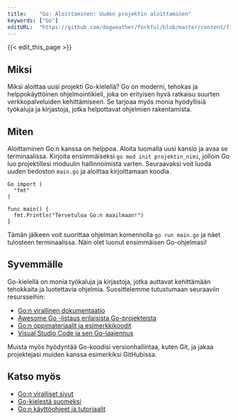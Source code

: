 ```yaml
---
title:    "Go: Aloittaminen: Uuden projektin aloittaminen"
keywords: ["Go"]
editURL:  "https://github.com/dogweather/forkful/blob/master/content/fi/go/starting-a-new-project.md"
---
```


{{< edit_this_page >}}

## Miksi

Miksi aloittaa uusi projekti Go-kielellä? Go on moderni, tehokas ja helppokäyttöinen ohjelmointikieli, joka on erityisen hyvä ratkaisu suurten verkkopalveluiden kehittämiseen. Se tarjoaa myös monia hyödyllisiä työkaluja ja kirjastoja, jotka helpottavat ohjelmien rakentamista.

## Miten

Aloittaminen Go:n kanssa on helppoa. Aloita luomalla uusi kansio ja avaa se terminaalissa. Kirjoita ensimmäiseksi `go mod init projektin_nimi`, jolloin Go luo projektillesi moduulin hallinnoimista varten. Seuraavaksi voit luoda uuden tiedoston `main.go` ja aloittaa kirjoittamaan koodia.

```
Go import (
  "fmt"
)

func main() {
  fmt.Println("Tervetuloa Go:n maailmaan!")
}
```

Tämän jälkeen voit suorittaa ohjelman komennolla `go run main.go` ja näet tulosteen terminaalissa. Näin olet luonut ensimmäisen Go-ohjelmasi!

## Syvemmälle

Go-kielellä on monia työkaluja ja kirjastoja, jotka auttavat kehittämään tehokkaita ja luotettavia ohjelmia. Suosittelemme tutustumaan seuraaviin resursseihin:

- [Go:n virallinen dokumentaatio](https://golang.org/doc/)
- [Awesome Go -listaus erilaisista Go-projekteista](https://github.com/avelino/awesome-go)
- [Go:n oppimateriaalit ja esimerkkikoodit](https://github.com/golang/go/wiki/Learn%20to%20Program)
- [Visual Studio Code ja sen Go-laajennus](https://code.visualstudio.com/docs/languages/go)

Muista myös hyödyntää Go-koodisi versionhallintaa, kuten Git, ja jakaa projektejasi muiden kanssa esimerkiksi GitHubissa.

## Katso myös

- [Go:n viralliset sivut](https://golang.org/)
- [Go-kielestä suomeksi](https://github.com/melix/golang-suomi)
- [Go:n käyttöohjeet ja tutoriaalit](https://golang.org/doc/tutorial/)